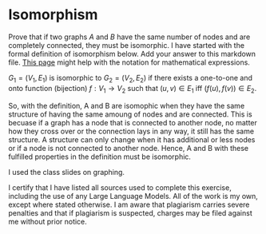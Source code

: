 # Isomorphism

Prove that if two graphs $A$ and $B$ have the same number of nodes and are
completely connected, they must be isomorphic. I have started with the formal
definition of isomorphism below. Add your answer to this markdown file. [This
page](https://docs.github.com/en/get-started/writing-on-github/working-with-advanced-formatting/writing-mathematical-expressions)
might help with the notation for mathematical expressions.

$G_1=(V_1 , E_1)$ is isomorphic to $G_2 = (V_2, E_2)$ if there exists a
one-to-one and onto function (bijection) $f: V_1 \rightarrow V_2$ such that $(u,v)
\in E_1$ iff $(f(u),f(v)) \in E_2$.

So, with the definition, A and B are isomophic when they have the same structure of 
having the same amoung of nodes and are connected. This is becuase if a graph has a node
that is connected to another node, no matter how they cross over or the connection
lays in any way, it still has the same structure. A structure can only change when it 
has additional or less nodes or if a node is not connected to another node. Hence, A
and B with these fulfilled properties in the definition must be isomorphic.

I used the class slides on graphing.

I certify that I have listed all sources used to complete this exercise, including the use of any Large Language Models. All of the work is my own, except where stated otherwise. I am aware that plagiarism carries severe penalties and that if plagiarism is suspected, charges may be filed against me without prior notice.
